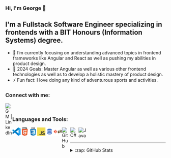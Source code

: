 ### Hi, I'm George 👋

## I'm a Fullstack Software Engineer specializing in frontends with a BIT Honours (Information Systems) degree.

- 🌱 I’m currently focusing on understanding advanced topics in frontend frameworks like Angular and React as well as pushing my abilities in product design.
- 🥅 2024 Goals: Master Angular as well as various other frontend technologies as well as to develop a holistic mastery of product design.
- ⚡ Fun fact: I love doing any kind of adventurous sports and activities.

### Connect with me:

[<img align="left" alt="GM | LinkedIn" width="22px" src="[https://i.stack.imgur.com/gVE0j.png](https://imgur.com/OQUXwNp)" />][linkedin]

<br />

### Languages and Tools:

<img align="left" alt="Visual Studio Code" width="26px" src="https://raw.githubusercontent.com/github/explore/80688e429a7d4ef2fca1e82350fe8e3517d3494d/topics/visual-studio-code/visual-studio-code.png" />
<img align="left" alt="HTML5" width="26px" src="https://raw.githubusercontent.com/github/explore/80688e429a7d4ef2fca1e82350fe8e3517d3494d/topics/html/html.png" />
<img align="left" alt="CSS3" width="26px" src="https://raw.githubusercontent.com/github/explore/80688e429a7d4ef2fca1e82350fe8e3517d3494d/topics/css/css.png" />
<img align="left" alt="JavaScript" width="26px" src="https://raw.githubusercontent.com/github/explore/80688e429a7d4ef2fca1e82350fe8e3517d3494d/topics/javascript/javascript.png" />
<img align="left" alt="SQL" width="26px" src="https://raw.githubusercontent.com/github/explore/80688e429a7d4ef2fca1e82350fe8e3517d3494d/topics/sql/sql.png" />
<img align="left" alt="Git" width="26px" src="https://raw.githubusercontent.com/github/explore/80688e429a7d4ef2fca1e82350fe8e3517d3494d/topics/git/git.png" />
<img align="left" alt="GitHub" width="26px" src="https://pngimg.com/uploads/github/github_PNG67.png" />
<img align="left" alt="C#" width="26px" src="https://seeklogo.com/images/C/c-sharp-c-logo-02F17714BA-seeklogo.com.png" />
<img align="left" alt="Java" width="26px" src="https://www.pngkey.com/png/full/264-2646582_logo-transparent-background-java.png" />

<br />
<br />

---

<details>
  <summary>:zap: GitHub Stats</summary>

  <img align="left" alt="GeorgeMarais' GitHub Stats" src="https://github-readme-stats.codestackr.vercel.app/api?username=GeorgeMarais&show_icons=true&hide_border=true" />

</details>

[linkedin]: https://www.linkedin.com/in/george-marais/
